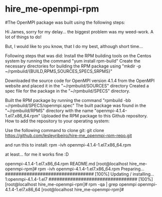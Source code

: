 # hire_me-openmpi-rpm

#The OpenMPI package was built using the following steps:

Hi James, sorry for my delay... the biggest problem was my weed-work. A lot of things to do!

But, I would like to you know, that I do my best, although short time...

Following steps that was did:
Install the RPM building tools on the Centos system by running the command "yum install rpm-build"
Create the necessary directories for building the RPM package using "mkdir -p ~/rpmbuild/{BUILD,RPMS,SOURCES,SPECS,SRPMS}"

Downloaded the source code for OpenMPI version 4.1.4 from the OpenMPI website and placed it in the "~/rpmbuild/SOURCES" directory
Created a spec file for the package in the "~/rpmbuild/SPECS" directory.

Built the RPM package by running the command "rpmbuild -bb ~/rpmbuild/SPECS/openmpi.spec"
The built package was found in the "~/rpmbuild/RPMS" directory with the name "openmpi-4.1.4-1.el7.x86_64.rpm"
Uploaded the RPM package to this Github repository.
How to add the repository to your operating system:

Use the following command to clone git:
git clone https://github.com/lesleyribeiro/hire-me_openmpi-rpm-repo.git

and run this to install:
rpm -ivh openmpi-4.1.4-1.el7.x86_64.rpm


at least... for me it works fine :D

openmpi-4.1.4-1.el7.x86_64.rpm  README.md
[root@localhost hire_me-openmpi-rpm]# rpm -ivh openmpi-4.1.4-1.el7.x86_64.rpm 
Preparing...                          ################################# [100%]
Updating / installing...
   1:openmpi-4.1.4-1.el7              ################################# [100%]
[root@localhost hire_me-openmpi-rpm]# rpm -qa | grep openmpi
openmpi-4.1.4-1.el7.x86_64
[root@localhost hire_me-openmpi-rpm]# 
